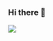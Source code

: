 ### Hi there 👋

<img src="https://capsule-render.vercel.app/api?type=soft&color=auto&height=300&section=header&text=이택승%20소개&fontSize=90" />

